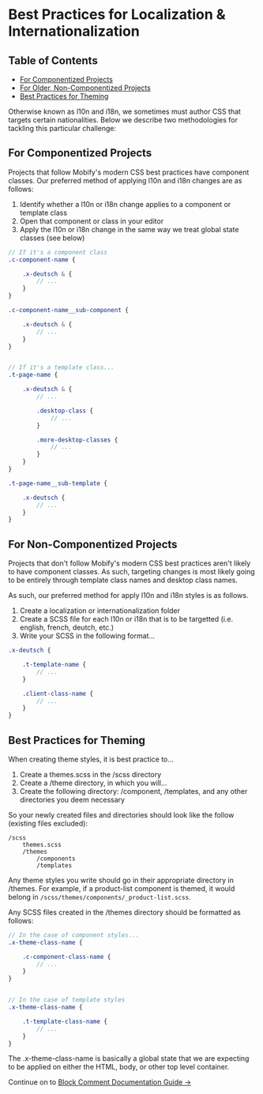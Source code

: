 # Best Practices for Localization & Internationalization

## Table of Contents

* [For Componentized Projects](#for-componentized-projects)
* [For Older, Non-Componentized Projects](#for-non-componentized-projects)
* [Best Practices for Theming](#best-practices-for-theming)


Otherwise known as l10n and i18n, we sometimes must author CSS that targets certain nationalities. Below we describe two methodologies for tackling this particular challenge:

## For Componentized Projects

Projects that follow Mobify's modern CSS best practices have component classes. Our preferred method of applying l10n and i18n changes are as follows:

1. Identify whether a l10n or i18n change applies to a component or template class
2. Open that component or class in your editor
3. Apply the l10n or i18n change in the same way we treat global state classes (see below)

```scss
// If it's a component class
.c-component-name {

    .x-deutsch & {
        // ...
    }
}

.c-component-name__sub-component {

    .x-deutsch & {
        // ...
    }
}


// If it's a template class...
.t-page-name {

    .x-deutsch & {
        // ...

        .desktop-class {
            // ...
        }

        .more-desktop-classes {
            // ...
        }
    }
}

.t-page-name__sub-template {

    .x-deutsch {
        // ...
    }
}
```


## For Non-Componentized Projects

Projects that don't follow Mobify's modern CSS best practices aren't likely to have component classes. As such, targeting changes is most likely going to be entirely through template class names and desktop class names.

As such, our preferred method for apply l10n and i18n styles is as follows.

1. Create a localization or internationalization folder
2. Create a SCSS file for each l10n or i18n that is to be targetted (i.e. english, french, deutch, etc.)
3. Write your SCSS in the following format...

```scss
.x-deutsch {

    .t-template-name {
        // ...
    }

    .client-class-name {
        // ...
    }
}
```


## Best Practices for Theming

When creating theme styles, it is best practice to...

1. Create a themes.scss in the /scss directory
2. Create a /theme directory, in which you will...
3. Create the following directory: /component, /templates, and any other directories you deem necessary

So your newly created files and directories should look like the follow (existing files excluded):


```
/scss
    themes.scss
    /themes
        /components
        /templates
```

Any theme styles you write should go in their appropriate directory in /themes. For example, if a product-list component is themed, it would belong in `/scss/themes/components/_product-list.scss`.

Any SCSS files created in the /themes directory should be formatted as follows:

```scss
// In the case of component styles...
.x-theme-class-name {

    .c-component-class-name {
        // ...
    }
}


// In the case of template styles
.x-theme-class-name {

    .t-template-class-name {
        // ...
    }
}
```

The .x-theme-class-name is basically a global state that we are expecting to be applied on either the HTML, body, or other top level container.

Continue on to [Block Comment Documentation Guide →](../comments/Readme.md)
